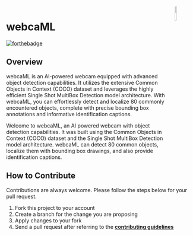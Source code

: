 <img src="https://github.com/ycaglar/.github/blob/master/badge.png" align="right" width="10%"/>

# webcaML

[![forthebadge](https://forthebadge.com/images/badges/made-with-python.svg)](https://forthebadge.com)

## Overview

webcaML is an AI-powered webcam equipped with advanced object detection capabilities. It utilizes the extensive Common Objects in Context (COCO) dataset and leverages the highly efficient Single Shot MultiBox Detection model architecture. With webcaML, you can effortlessly detect and localize 80 commonly encountered objects, complete with precise bounding box annotations and informative identification captions.

Welcome to webcaML, an AI powered webcam with object detection capabilities.
It was built using the Common Objects in Context (COCO) dataset and the Single Shot MultiBox Detection model architecture. webcaML can detect 80 common objects, localize them with bounding box drawings, and also provide identification captions.

<!-- ![Tux](/screenshots/screenshot_n.png)

## Manual
Global Covid Tracker is available at https://www.globalcovidtracker.app \
If you would like to build from the source, run the following commands in the order given.

```
python -m venv venv
source venv/bin/activate
pip install -r requirements.txt
python app.py
``` -->

## How to Contribute

Contributions are always welcome. Please follow the steps below for your pull request.

1. Fork this project to your account
2. Create a branch for the change you are proposing
3. Apply changes to your fork
4. Send a pull request after referring to the **[contributing guidelines](https://github.com/ycaglar/.github/blob/master/CONTRIBUTING.md)**
